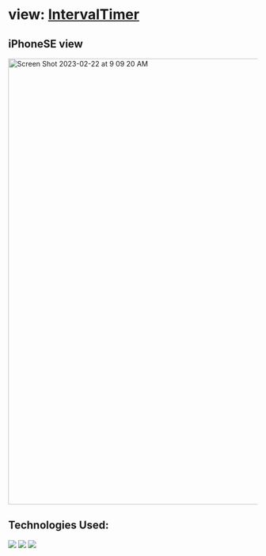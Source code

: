 # view: <a href="https://roundintervaltimer.netlify.app" >IntervalTimer</a>

## iPhoneSE view
<img width="901" alt="Screen Shot 2023-02-22 at 9 09 20 AM" src="https://user-images.githubusercontent.com/107048020/221096422-165edf48-4fd8-4b7c-a437-748e8666bd2d.png">

## Technologies Used:
<p>
<img src="https://img.shields.io/badge/html5-%23E34F26.svg?style=for-the-badge&logo=html5&logoColor=white"/>
<img src="https://img.shields.io/badge/javascript-%23323330.svg?style=for-the-badge&logo=javascript&logoColor=%23F7DF1E"/>
<img src="https://img.shields.io/badge/css3-%231572B6.svg?style=for-the-badge&logo=css3&logoColor=white"/>
</p>

